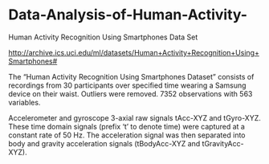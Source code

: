 # Data-Analysis-of-Human-Activity-
Human Activity Recognition Using Smartphones Data Set 

http://archive.ics.uci.edu/ml/datasets/Human+Activity+Recognition+Using+Smartphones#

The “Human Activity Recognition Using Smartphones Dataset” consists of recordings from 30 participants over specified time wearing a Samsung device on their waist. Outliers were removed. 
 7352 observations with 563 variables. 

Accelerometer and gyroscope 3-axial raw signals tAcc-XYZ and tGyro-XYZ. These time domain signals (prefix ‘t’ to denote time) were captured at a constant rate of 50 Hz. 
The acceleration signal was then separated into body and gravity acceleration signals (tBodyAcc-XYZ and tGravityAcc-XYZ).
